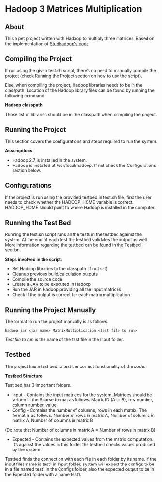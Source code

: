 Hadoop 3 Matrices Multiplication
=====================

About
-----
This a pet project written with Hadoop to multiply three matrices. Based on the implementation of [Studhadoop's code](https://github.com/studhadoop/Matrix-Multiplication/blob/master/MatrixMultiplication.java)

Compiling the Project
----------------
If run using the given test.sh script, there’s no need to manually compile the project (check Running the Project section on how to use the script).

Else, when compiling the project, Hadoop libraries needs to be in the classpath. Location of the Hadoop library files can be found by running the following command

**Hadoop classpath**

Those list of libraries should be in the classpath when compiling the project.

Running the Project
-------------------
This section covers the configurations and steps required to run the system.

**Assumptions**

- Hadoop 2.7 is installed in the system.
- Hadoop is installed at /usr/local/hadoop. If not check the Configurations section below.

Configurations
----------
If the project is run using the provided testbed in test.sh file, first the user needs to check whether the HADOOP_HOME variable is correct. HADOOP_HOME should point to where Hadoop is installed in the computer.

Running the Test Bed
-------
Running the test.sh script runs all the tests in the testbed against the system. At the end of each test the testbed validates the output as well. More information regarding the testbed can be found in the Testbed section.

**Steps involved in the script**:

- Set Hadoop libraries to the classpath (if not set) 
- Cleanup previous build/calculation outputs
- Compile the source code
- Create a JAR to be executed in Hadoop
- Run the JAR in Hadoop providing all the input matrices
- Check if the output is correct for each matrix multiplication

Running the Project Manually
-------
The format to run the project manually is as follows.

`hadoop jar <jar name> MatrixMultiplication <test file to run>`

*Test file to run* is the name of the test file in the Input folder.

Testbed
-----
The project has a test bed to test the correct functionality of the code. 

**Testbed Structure**

Test bed has 3 important folders.
- Input - Contains the input matrices for the system. Matrices should be written in the Sparse format as follows.
		Matrix ID (A or B), row number, column number, value
- Config - Contains the number of columns, rows in each matrix. The format is as follows.
		Number of rows in matrix A, Number of columns in matrix A, Number of columns in matrix B

(Do note that Number of columns in matrix A = Number of rows in matrix B)
- Expected - Contains the expected values from the matrix computation. It’s against the values in this folder the testbed checks values produced by the system.

Testbed finds the connection with each file in each folder by its name. If the input files name is test1 in Input folder, system will expect the configs to be in a file named test1 in the Configs folder, also the expected output to be in the Expected folder with a name test1.
